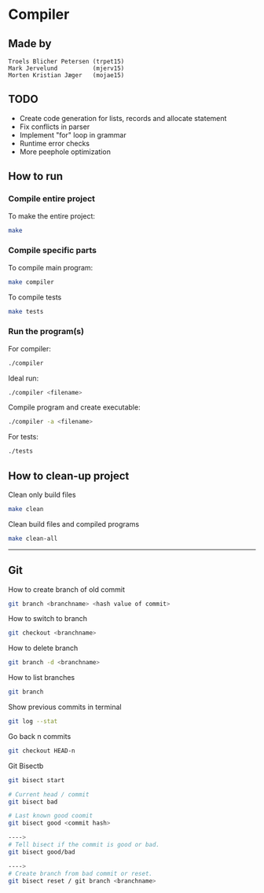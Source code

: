 # Compiler

## Made by

    Troels Blicher Petersen (trpet15)
    Mark Jervelund          (mjerv15)
    Morten Kristian Jæger   (mojae15)

## TODO

* Create code generation for lists, records and allocate statement
* Fix conflicts in parser
* Implement "for" loop in grammar
* Runtime error checks
* More peephole optimization

## How to run

### Compile entire project

To make the entire project:

```bash
make
```

### Compile specific parts

To compile main program:

```bash
make compiler
```

To compile tests

```bash
make tests
```

### Run the program(s)

For compiler:

```bash
./compiler
```

Ideal run:

```bash
./compiler <filename>
```

Compile program and create executable:

```bash
./compiler -a <filename>
```

For tests:

```bash
./tests
```

## How to clean-up project

Clean only build files

```bash
make clean
```

Clean build files and compiled programs

```bash
make clean-all
```

---

## Git

How to create branch of old commit

```bash
git branch <branchname> <hash value of commit>
```

How to switch to branch 

```bash
git checkout <branchname>
```

How to delete branch

```bash
git branch -d <branchname>
```

How to list branches

```bash
git branch
```

Show previous commits in terminal

```bash
git log --stat
```

Go back n commits


```bash
git checkout HEAD-n
```

Git Bisectb

```bash
git bisect start

# Current head / commit
git bisect bad

# Last known good coomit
git bisect good <commit hash>

---->
# Tell bisect if the commit is good or bad.
git bisect good/bad

---->
# Create branch from bad commit or reset.
git bisect reset / git branch <branchname> 
```